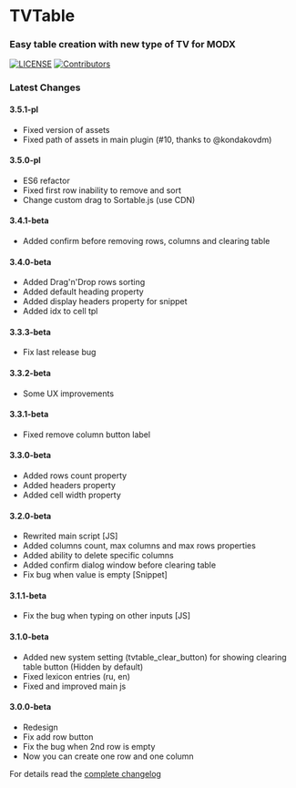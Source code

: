 # TVTable

### Easy table creation with new type of TV for MODX
[![LICENSE](https://img.shields.io/badge/License-GPL%20v2-blue.svg)](./LICENSE)  [![Contributors](https://img.shields.io/github/contributors/wax100/tvtable.svg)](https://github.com/wax100/tvtable/graphs/contributors)

### Latest Changes

#### 3.5.1-pl
- Fixed version of assets
- Fixed path of assets in main plugin (#10, thanks to @kondakovdm)

#### 3.5.0-pl
- ES6 refactor
- Fixed first row inability to remove and sort
- Change custom drag to Sortable.js (use CDN)

#### 3.4.1-beta
- Added confirm before removing rows, columns and clearing table

#### 3.4.0-beta
- Added Drag'n'Drop rows sorting
- Added default heading property
- Added display headers property for snippet
- Added idx to cell tpl

#### 3.3.3-beta
- Fix last release bug

#### 3.3.2-beta
- Some UX improvements

#### 3.3.1-beta
- Fixed remove column button label

#### 3.3.0-beta
- Added rows count property
- Added headers property
- Added cell width property

#### 3.2.0-beta
- Rewrited main script [JS]
- Added columns count, max columns and max rows properties
- Added ability to delete specific columns
- Added confirm dialog window before clearing table
- Fix bug when value is empty [Snippet]

#### 3.1.1-beta
- Fix the bug when typing on other inputs [JS]

#### 3.1.0-beta
- Added new system setting (tvtable_clear_button) for showing clearing table button (Hidden by default)
- Fixed lexicon entries (ru, en)
- Fixed and improved main js

#### 3.0.0-beta
- Redesign
- Fix add row button
- Fix the bug when 2nd row is empty
- Now you can create one row and one column

For details read the [complete changelog](./core/components/tvtable/docs/changelog.txt 'complete changelog')